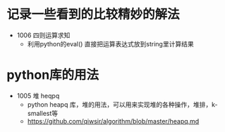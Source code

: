 # 记录一些看到的比较精妙的解法
- 1006 四则运算求知
    - 利用python的eval() 直接把运算表达式放到string里计算结果

# python库的用法
- 1005 堆 heqpq
    - python heapq 库，堆的用法，可以用来实现堆的各种操作，堆排，k-smallest等 
    - https://github.com/qiwsir/algorithm/blob/master/heapq.md